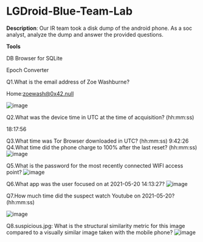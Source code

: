 # LGDroid-Blue-Team-Lab

**Description**: Our IR team took a disk dump of the android phone. As a soc analyst, analyze the dump and answer the provided questions.

**Tools**

DB Browser for SQLite

Epoch Converter

Q1.What is the email address of Zoe Washburne?

Home:zoewash@0x42.null

![image](https://github.com/pulgamvinay/LGDroid-Blue-Team-Lab/assets/100342550/7cda9191-9f8d-4222-80b2-db00b34e3add)


Q2.What was the device time in UTC at the time of acquisition? (hh:mm:ss)

18:17:56

Q3.What time was Tor Browser downloaded in UTC? (hh:mm:ss)
9:42:26 
Q4.What time did the phone charge to 100% after the last reset? (hh:mm:ss)
![image](https://github.com/pulgamvinay/LGDroid-Blue-Team-Lab/assets/100342550/c9e0f0b0-099e-48ad-97d0-05bc74ca54f8)


Q5.What is the password for the most recently connected WIFI access point?
![image](https://github.com/pulgamvinay/LGDroid-Blue-Team-Lab/assets/100342550/19d2a100-6a38-4416-ac7d-13c242dba30c)


Q6.What app was the user focused on at 2021-05-20 14:13:27?
![image](https://github.com/pulgamvinay/LGDroid-Blue-Team-Lab/assets/100342550/a68f8784-2e65-4a32-aa22-cc05cc5486db)


Q7.How much time did the suspect watch Youtube on 2021-05-20? (hh:mm:ss)

![image](https://github.com/pulgamvinay/LGDroid-Blue-Team-Lab/assets/100342550/05592973-ebc2-4267-941f-ad5a583b21cf)

Q8.suspicious.jpg: What is the structural similarity metric for this image compared to a visually similar image taken with the mobile phone? 
![image](https://github.com/pulgamvinay/LGDroid-Blue-Team-Lab/assets/100342550/bdb2856f-6998-430d-a11a-01ebeda68e7a)
